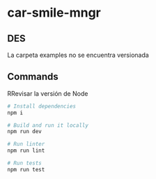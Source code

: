 # car-smile-mngr

## DES

La carpeta examples no se encuentra versionada


## Commands

RRevisar la versión de Node

```bash
# Install dependencies
npm i

# Build and run it locally
npm run dev

# Run linter
npm run lint

# Run tests
npm run test
```